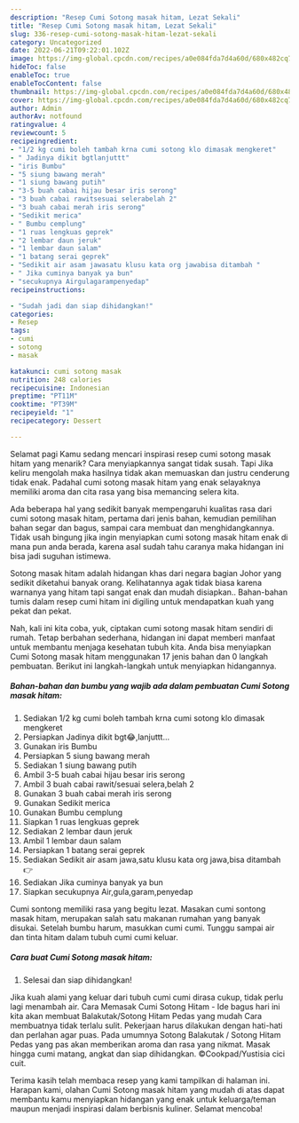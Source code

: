 ```yaml
---
description: "Resep Cumi Sotong masak hitam, Lezat Sekali"
title: "Resep Cumi Sotong masak hitam, Lezat Sekali"
slug: 336-resep-cumi-sotong-masak-hitam-lezat-sekali
category: Uncategorized
date: 2022-06-21T09:22:01.102Z
image: https://img-global.cpcdn.com/recipes/a0e084fda7d4a60d/680x482cq70/cumi-sotong-masak-hitam-foto-resep-utama.jpg
hideToc: false
enableToc: true
enableTocContent: false
thumbnail: https://img-global.cpcdn.com/recipes/a0e084fda7d4a60d/680x482cq70/cumi-sotong-masak-hitam-foto-resep-utama.jpg
cover: https://img-global.cpcdn.com/recipes/a0e084fda7d4a60d/680x482cq70/cumi-sotong-masak-hitam-foto-resep-utama.jpg
author: Admin
authorAv: notfound
ratingvalue: 4
reviewcount: 5
recipeingredient:
- "1/2 kg cumi boleh tambah krna cumi sotong klo dimasak mengkeret"
- " Jadinya dikit bgtlanjuttt"
- "iris Bumbu"
- "5 siung bawang merah"
- "1 siung bawang putih"
- "3-5 buah cabai hijau besar iris serong"
- "3 buah cabai rawitsesuai selerabelah 2"
- "3 buah cabai merah iris serong"
- "Sedikit merica"
- " Bumbu cemplung"
- "1 ruas lengkuas geprek"
- "2 lembar daun jeruk"
- "1 lembar daun salam"
- "1 batang serai geprek"
- "Sedikit air asam jawasatu klusu kata org jawabisa ditambah "
- " Jika cuminya banyak ya bun"
- "secukupnya Airgulagarampenyedap"
recipeinstructions:

- "Sudah jadi dan siap dihidangkan!"
categories:
- Resep
tags:
- cumi
- sotong
- masak

katakunci: cumi sotong masak 
nutrition: 248 calories
recipecuisine: Indonesian
preptime: "PT11M"
cooktime: "PT39M"
recipeyield: "1"
recipecategory: Dessert

---
```



Selamat pagi Kamu sedang mencari inspirasi resep cumi sotong masak hitam yang menarik? Cara menyiapkannya sangat tidak susah. Tapi Jika keliru mengolah maka hasilnya tidak akan memuaskan dan justru cenderung tidak enak. Padahal cumi sotong masak hitam yang enak selayaknya memiliki aroma dan cita rasa yang bisa memancing selera kita.


Ada beberapa hal yang sedikit banyak mempengaruhi kualitas rasa dari cumi sotong masak hitam, pertama dari jenis bahan, kemudian pemilihan bahan segar dan bagus, sampai cara membuat dan menghidangkannya. Tidak usah bingung jika ingin menyiapkan cumi sotong masak hitam enak di mana pun anda berada, karena asal sudah tahu caranya maka hidangan ini bisa jadi suguhan istimewa.

Sotong masak hitam adalah hidangan khas dari negara bagian Johor yang sedikit diketahui banyak orang. Kelihatannya agak tidak biasa karena warnanya yang hitam tapi sangat enak dan mudah disiapkan.. Bahan-bahan tumis dalam resep cumi hitam ini digiling untuk mendapatkan kuah yang pekat dan pekat.


Nah, kali ini kita coba, yuk, ciptakan cumi sotong masak hitam sendiri di rumah. Tetap berbahan sederhana, hidangan ini dapat memberi manfaat untuk membantu menjaga kesehatan tubuh kita. Anda bisa menyiapkan Cumi Sotong masak hitam menggunakan 17 jenis bahan dan 0 langkah pembuatan. Berikut ini langkah-langkah untuk menyiapkan hidangannya.

<!--inarticleads1-->

##### Bahan-bahan dan bumbu yang wajib ada dalam pembuatan Cumi Sotong masak hitam:

1. Sediakan 1/2 kg cumi boleh tambah krna cumi sotong klo dimasak mengkeret
1. Persiapkan  Jadinya dikit bgt😂,lanjuttt...
1. Gunakan iris Bumbu
1. Persiapkan 5 siung bawang merah
1. Sediakan 1 siung bawang putih
1. Ambil 3-5 buah cabai hijau besar iris serong
1. Ambil 3 buah cabai rawit/sesuai selera,belah 2
1. Gunakan 3 buah cabai merah iris serong
1. Gunakan Sedikit merica
1. Gunakan  Bumbu cemplung
1. Siapkan 1 ruas lengkuas geprek
1. Sediakan 2 lembar daun jeruk
1. Ambil 1 lembar daun salam
1. Persiapkan 1 batang serai geprek
1. Sediakan Sedikit air asam jawa,satu klusu kata org jawa,bisa ditambah 👉
1. Sediakan  Jika cuminya banyak ya bun
1. Siapkan secukupnya Air,gula,garam,penyedap


Cumi sontong memiliki rasa yang begitu lezat. Masakan cumi sontong masak hitam, merupakan salah satu makanan rumahan yang banyak disukai. Setelah bumbu harum, masukkan cumi cumi. Tunggu sampai air dan tinta hitam dalam tubuh cumi cumi keluar. 

<!--inarticleads2-->

##### Cara buat Cumi Sotong masak hitam:


1. Selesai dan siap dihidangkan!

Jika kuah alami yang keluar dari tubuh cumi cumi dirasa cukup, tidak perlu lagi menambah air. Cara Memasak Cumi Sotong Hitam - Ide bagus hari ini kita akan membuat Balakutak/Sotong Hitam Pedas yang mudah Cara membuatnya tidak terlalu sulit. Pekerjaan harus dilakukan dengan hati-hati dan perlahan agar puas. Pada umumnya Sotong Balakutak / Sotong Hitam Pedas yang pas akan memberikan aroma dan rasa yang nikmat. Masak hingga cumi matang, angkat dan siap dihidangkan. ©Cookpad/Yustisia cici cuit. 

Terima kasih telah membaca resep yang kami tampilkan di halaman ini. Harapan kami, olahan Cumi Sotong masak hitam yang mudah di atas dapat membantu kamu menyiapkan hidangan yang enak untuk keluarga/teman maupun menjadi inspirasi dalam berbisnis kuliner. Selamat mencoba!
